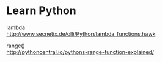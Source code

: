 # Learn Python

lambda    
http://www.secnetix.de/olli/Python/lambda_functions.hawk

range()   
http://pythoncentral.io/pythons-range-function-explained/
